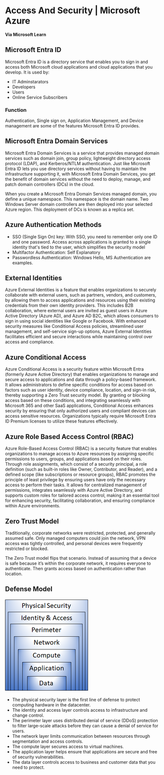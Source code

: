 # Access And Security | Microsoft Azure
<b> Via Microsoft Learn</b>
## Microsoft Entra ID
Microsoft Entra ID is a directory service that enables you to sign in and access both Microsoft cloud applications and cloud applications that you develop. It is used by:
- IT Adminstarators
- Developers
- Users
- Online Service Subscribers
### Function
Authentication, Single sign on, Application Management, and Device management are some of the features Microsoft Entra ID provides.
## Microsoft Entra Domain Services
Microsoft Entra Domain Services is a service that provides managed domain services such as domain join, group policy, lightweight directory access protocol (LDAP), and Kerberos/NTLM authentication. Just like Microsoft Entra ID lets you use directory services without having to maintain the infrastructure supporting it, with Microsoft Entra Domain Services, you get the benefit of domain services without the need to deploy, manage, and patch domain controllers (DCs) in the cloud. <p> When you create a Microsoft Entra Domain Services managed domain, you define a unique namespace. This namespace is the domain name. Two Windows Server domain controllers are then deployed into your selected Azure region. This deployment of DCs is known as a replica set.

## Azure Authentication Methods
- SSO (Single Sign On) key: With SSO, you need to remember only one ID and one password. Access across applications is granted to a single identity that's tied to the user, which simplifies the security model
- Multifactor Authentication: Self Explanatory
- Passwordless Authentication: Windows Hello, MS Authentication are examples.

## External Identities
Azure External Identities is a feature that enables organizations to securely collaborate with external users, such as partners, vendors, and customers, by allowing them to access applications and resources using their existing credentials from their own identity providers. This includes B2B collaboration, where external users are invited as guest users in Azure Active Directory (Azure AD), and Azure AD B2C, which allows consumers to sign in using social identities like Google or Facebook. With enhanced security measures like Conditional Access policies, streamlined user management, and self-service sign-up options, Azure External Identities facilitates efficient and secure interactions while maintaining control over access and compliance.
## Azure Conditional Access
Azure Conditional Access is a security feature within Microsoft Entra (formerly Azure Active Directory) that enables organizations to manage and secure access to applications and data through a policy-based framework. It allows administrators to define specific conditions for access based on factors such as user identity, device compliance, location, and sign-in risk, thereby supporting a Zero Trust security model. By granting or blocking access based on these conditions, and integrating seamlessly with Microsoft 365 and other SaaS applications, Conditional Access enhances security by ensuring that only authorized users and compliant devices can access sensitive resources. Organizations typically require Microsoft Entra ID Premium licenses to utilize these features effectively.
## Azure Role Based Access Control (RBAC)
Azure Role-Based Access Control (RBAC) is a security feature that enables organizations to manage access to Azure resources by assigning specific permissions to users, groups, and applications based on their roles. Through role assignments, which consist of a security principal, a role definition (such as built-in roles like Owner, Contributor, and Reader), and a defined scope (like subscriptions or resource groups), RBAC promotes the principle of least privilege by ensuring users have only the necessary access to perform their tasks. It allows for centralized management of permissions, integrates seamlessly with Azure Active Directory, and supports custom roles for tailored access control, making it an essential tool for enhancing security, facilitating collaboration, and ensuring compliance within Azure environments.

## Zero Trust Model
Traditionally, corporate networks were restricted, protected, and generally assumed safe. Only managed computers could join the network, VPN access was tightly controlled, and personal devices were frequently restricted or blocked.

The Zero Trust model flips that scenario. Instead of assuming that a device is safe because it’s within the corporate network, it requires everyone to authenticate. Then grants access based on authentication rather than location.

## Defense Model
![Defense Model](image.png) 

- The physical security layer is the first line of defense to protect computing hardware in the datacenter.
- The identity and access layer controls access to infrastructure and change control.
- The perimeter layer uses distributed denial of service (DDoS) protection to filter large-scale attacks before they can cause a denial of service for users.
- The network layer limits communication between resources through segmentation and access controls.
- The compute layer secures access to virtual machines.
- The application layer helps ensure that applications are secure and free of security vulnerabilities.
- The data layer controls access to business and customer data that you need to protect.
